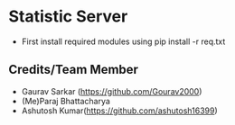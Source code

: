 # Statistic Server

- First install required modules using pip install -r req.txt
## Credits/Team Member
- Gaurav Sarkar (https://github.com/Gourav2000)
- (Me)Paraj Bhattacharya
- Ashutosh Kumar(https://github.com/ashutosh16399)
